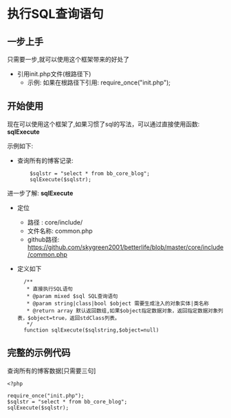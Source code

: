 # 执行SQL查询语句

## 一步上手

只需要一步,就可以使用这个框架带来的好处了

* 引用init.php文件(根路径下)
  - 示例: 如果在根路径下引用: require_once("init.php");

## 开始使用

现在可以使用这个框架了,如果习惯了sql的写法，可以通过直接使用函数: **sqlExecute**

示例如下:

  - 查询所有的博客记录:
    ```
        $sqlstr = "select * from bb_core_blog";
        sqlExecute($sqlstr);
    ```


进一步了解: **sqlExecute**

* 定位

  - 路径   : core/include/
  - 文件名称: common.php
  - github路径: https://github.com/skygreen2001/betterlife/blob/master/core/include/common.php

* 定义如下

  ```
    /**
     * 直接执行SQL语句
     * @param mixed $sql SQL查询语句
     * @param string|class|bool $object 需要生成注入的对象实体|类名称
     * @return array 默认返回数组,如果$object指定数据对象，返回指定数据对象列表，$object=true，返回stdClass列表。
     */
    function sqlExecute($sqlstring,$object=null)
  ```


## 完整的示例代码

查询所有的博客数据[只需要三句]

```
<?php

require_once("init.php");
$sqlstr = "select * from bb_core_blog";
sqlExecute($sqlstr);

```

